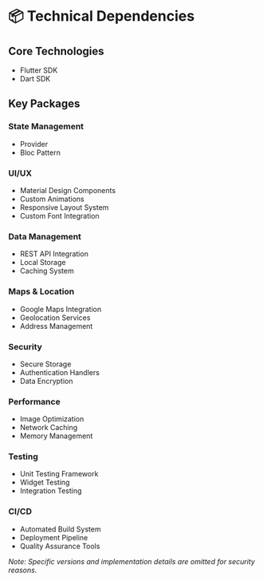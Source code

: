 # 📦 Technical Dependencies

## Core Technologies

- Flutter SDK
- Dart SDK

## Key Packages

### State Management

- Provider
- Bloc Pattern

### UI/UX

- Material Design Components
- Custom Animations
- Responsive Layout System
- Custom Font Integration

### Data Management

- REST API Integration
- Local Storage
- Caching System

### Maps & Location

- Google Maps Integration
- Geolocation Services
- Address Management

### Security

- Secure Storage
- Authentication Handlers
- Data Encryption

### Performance

- Image Optimization
- Network Caching
- Memory Management

### Testing

- Unit Testing Framework
- Widget Testing
- Integration Testing

### CI/CD

- Automated Build System
- Deployment Pipeline
- Quality Assurance Tools

_Note: Specific versions and implementation details are omitted for security reasons._
